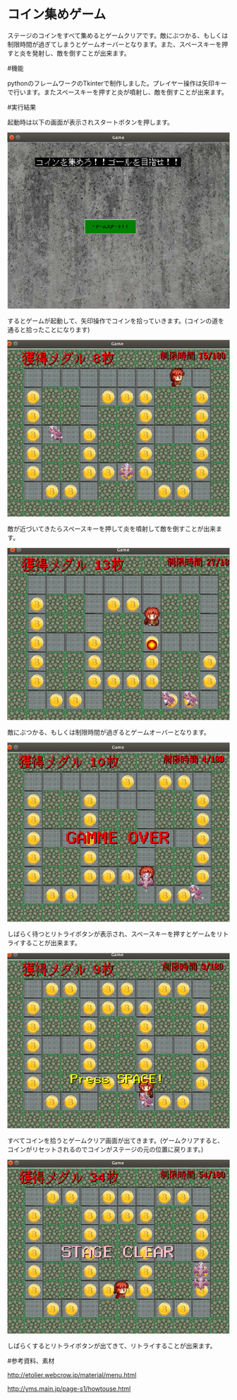 # コイン集めゲーム

ステージのコインをすべて集めるとゲームクリアです。敵にぶつかる、もしくは制限時間が過ぎてしまうとゲームオーバーとなります。また、スペースキーを押すと炎を発射し、敵を倒すことが出来ます。

#機能 

pythonのフレームワークのTkinterで制作しました。プレイヤー操作は矢印キーで行います。またスペースキーを押すと炎が噴射し、敵を倒すことが出来ます。

#実行結果

起動時は以下の画面が表示されスタートボタンを押します。

![Start Menu](./img/start.png)

するとゲームが起動して、矢印操作でコインを拾っていきます。(コインの道を通ると拾ったことになります)

![Coin](./img/play.png)

敵が近づいてきたらスペースキーを押して炎を噴射して敵を倒すことが出来ます。

![fire](./img/atack.png)

敵にぶつかる、もしくは制限時間が過ぎるとゲームオーバーとなります。

![gameover](./img/gameover.png)

しばらく待つとリトライボタンが表示され、スペースキーを押すとゲームをリトライすることが出来ます。

![rettry](./img/retry.png)

すべてコインを拾うとゲームクリア画面が出てきます。(ゲームクリアすると、コインがリセットされるのでコインがステージの元の位置に戻ります。)

![gameclear](./img/gameclear.png)

しばらくするとリトライボタンが出てきて、リトライすることが出来ます。


#参考資料、素材

http://etolier.webcrow.jp/material/menu.html

http://yms.main.jp/page-s1/howtouse.html
